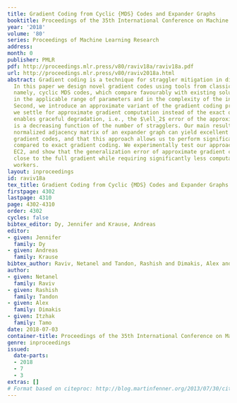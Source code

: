```yaml
---
title: Gradient Coding from Cyclic {MDS} Codes and Expander Graphs
booktitle: Proceedings of the 35th International Conference on Machine Learning
year: '2018'
volume: '80'
series: Proceedings of Machine Learning Research
address: 
month: 0
publisher: PMLR
pdf: http://proceedings.mlr.press/v80/raviv18a/raviv18a.pdf
url: http://proceedings.mlr.press/v80/raviv2018a.html
abstract: Gradient coding is a technique for straggler mitigation in distributed learning.
  In this paper we design novel gradient codes using tools from classical coding theory,
  namely, cyclic MDS codes, which compare favourably with existing solutions, both
  in the applicable range of parameters and in the complexity of the involved algorithms.
  Second, we introduce an approximate variant of the gradient coding problem, in which
  we settle for approximate gradient computation instead of the exact one. This approach
  enables graceful degradation, i.e., the $\ell_2$ error of the approximate gradient
  is a decreasing function of the number of stragglers. Our main result is that the
  normalized adjacency matrix of an expander graph can yield excellent approximate
  gradient codes, and that this approach allows us to perform significantly less computation
  compared to exact gradient coding. We experimentally test our approach on Amazon
  EC2, and show that the generalization error of approximate gradient coding is very
  close to the full gradient while requiring significantly less computation from the
  workers.
layout: inproceedings
id: raviv18a
tex_title: Gradient Coding from Cyclic {MDS} Codes and Expander Graphs
firstpage: 4302
lastpage: 4310
page: 4302-4310
order: 4302
cycles: false
bibtex_editor: Dy, Jennifer and Krause, Andreas
editor:
- given: Jennifer
  family: Dy
- given: Andreas
  family: Krause
bibtex_author: Raviv, Netanel and Tandon, Rashish and Dimakis, Alex and Tamo, Itzhak
author:
- given: Netanel
  family: Raviv
- given: Rashish
  family: Tandon
- given: Alex
  family: Dimakis
- given: Itzhak
  family: Tamo
date: 2018-07-03
container-title: Proceedings of the 35th International Conference on Machine Learning
genre: inproceedings
issued:
  date-parts:
  - 2018
  - 7
  - 3
extras: []
# Format based on citeproc: http://blog.martinfenner.org/2013/07/30/citeproc-yaml-for-bibliographies/
---
```

